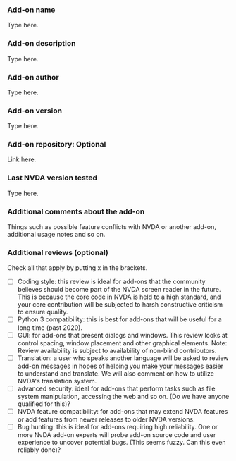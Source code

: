### Add-on name

Type here.

### Add-on description

Type here.

### Add-on author

Type here.

### Add-on version

Type here.

### Add-on repository: Optional

Link here.

### Last NVDA version tested

Type here.

### Additional comments about the add-on

Things such as possible feature conflicts with NVDA or another add-on, additional usage notes and so on.

### Additional reviews (optional)

Check all that apply by putting x in the brackets.

* [ ] Coding style: this review is ideal for add-ons that the community believes should become part of the NVDA screen reader in the future. This is because the core code in NVDA is held to a high standard, and your core contribution will be subjected to harsh constructive criticism to ensure quality.
* [ ] Python 3 compatibility: this is best for add-ons that   will be useful  for a long time (past 2020).
* [ ] GUI: for add-ons that present dialogs and windows. This review looks at control spacing, window placement and other graphical elements. Note: Review availability is subject to availability of non-blind contributors.
* [ ] Translation: a user who speaks another language will be asked to review add-on messages in hopes of helping you make your messages easier to understand and translate. We will also comment on how to utilize NVDA's translation system.
* [ ] advanced security: ideal for add-ons that perform tasks such as file system manipulation, accessing the web and so on. (Do we have anyone qualified for this)?
* [ ] NVDA feature compatibility: for add-ons that may extend NVDA features or add features from newer releases to older NVDA versions.
* [ ] Bug hunting: this is ideal for add-ons requiring high reliability. One or more NvDA add-on experts will probe add-on source code and user experience to uncover potential bugs. (This seems fuzzy. Can this even reliably done)?
